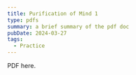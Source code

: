 ```yaml
---
title: Purification of Mind 1
type: pdfs
summary: a brief summary of the pdf doc
pubDate: 2024-03-27
tags:
  - Practice
---
```


PDF here.
